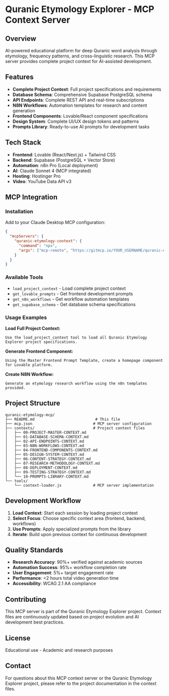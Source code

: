 # Quranic Etymology Explorer - MCP Context Server

## Overview
AI-powered educational platform for deep Quranic word analysis through etymology, frequency patterns, and cross-linguistic research. This MCP server provides complete project context for AI-assisted development.

## Features
- **Complete Project Context**: Full project specifications and requirements
- **Database Schema**: Comprehensive Supabase PostgreSQL schema
- **API Endpoints**: Complete REST API and real-time subscriptions
- **N8N Workflows**: Automation templates for research and content generation
- **Frontend Components**: Lovable/React component specifications
- **Design System**: Complete UI/UX design tokens and patterns
- **Prompts Library**: Ready-to-use AI prompts for development tasks

## Tech Stack
- **Frontend**: Lovable (React/Next.js) + Tailwind CSS
- **Backend**: Supabase (PostgreSQL + Vector Store)
- **Automation**: n8n Pro (Local deployment)
- **AI**: Claude Sonnet 4 (MCP integrated)
- **Hosting**: Hostinger Pro
- **Video**: YouTube Data API v3

## MCP Integration

### Installation
Add to your Claude Desktop MCP configuration:

```json
{
  "mcpServers": {
    "quranic-etymology-context": {
      "command": "npx",
      "args": ["mcp-remote", "https://gitmcp.io/YOUR_USERNAME/quranic-etymology-mcp"]
    }
  }
}
```

### Available Tools
- `load_project_context` - Load complete project context
- `get_lovable_prompts` - Get frontend development prompts
- `get_n8n_workflows` - Get workflow automation templates
- `get_supabase_schema` - Get database schema specifications

### Usage Examples

**Load Full Project Context:**
```
Use the load_project_context tool to load all Quranic Etymology Explorer project specifications.
```

**Generate Frontend Component:**
```
Using the Master Frontend Prompt Template, create a homepage component for Lovable platform.
```

**Create N8N Workflow:**
```
Generate an etymology research workflow using the n8n templates provided.
```

## Project Structure

```
quranic-etymology-mcp/
├── README.md                           # This file
├── mcp.json                           # MCP server configuration
├── contexts/                          # Project context files
│   ├── 00-PROJECT-MASTER-CONTEXT.md
│   ├── 01-DATABASE-SCHEMA-CONTEXT.md
│   ├── 02-API-ENDPOINTS-CONTEXT.md
│   ├── 03-N8N-WORKFLOWS-CONTEXT.md
│   ├── 04-FRONTEND-COMPONENTS-CONTEXT.md
│   ├── 05-DESIGN-SYSTEM-CONTEXT.md
│   ├── 06-CONTENT-STRATEGY-CONTEXT.md
│   ├── 07-RESEARCH-METHODOLOGY-CONTEXT.md
│   ├── 08-DEPLOYMENT-CONTEXT.md
│   ├── 09-TESTING-STRATEGY-CONTEXT.md
│   └── 10-PROMPTS-LIBRARY-CONTEXT.md
└── tools/
    └── context-loader.js              # MCP server implementation
```

## Development Workflow

1. **Load Context**: Start each session by loading project context
2. **Select Focus**: Choose specific context area (frontend, backend, workflows)
3. **Use Prompts**: Apply specialized prompts from the library
4. **Iterate**: Build upon previous context for continuous development

## Quality Standards
- **Research Accuracy**: 90%+ verified against academic sources
- **Automation Success**: 95%+ workflow completion rate
- **User Engagement**: 5%+ target engagement rate
- **Performance**: <2 hours total video generation time
- **Accessibility**: WCAG 2.1 AA compliance

## Contributing
This MCP server is part of the Quranic Etymology Explorer project. Context files are continuously updated based on project evolution and AI development best practices.

## License
Educational use - Academic and research purposes

## Contact
For questions about this MCP context server or the Quranic Etymology Explorer project, please refer to the project documentation in the context files.
